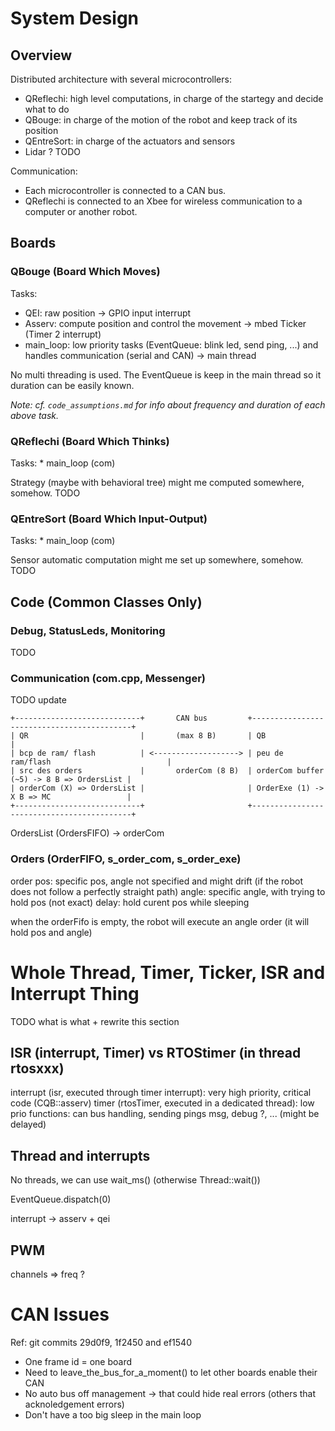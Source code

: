 
# System Design

## Overview

Distributed architecture with several microcontrollers:

* QReflechi: high level computations, in charge of the startegy and decide what to do
* QBouge: in charge of the motion of the robot and keep track of its position
* QEntreSort: in charge of the actuators and sensors
* Lidar ? TODO

Communication:

* Each microcontroller is connected to a CAN bus.
* QReflechi is connected to an Xbee for wireless communication to a computer or another robot.

## Boards

### QBouge (Board Which Moves)

Tasks:

* QEI: raw position -> GPIO input interrupt
* Asserv: compute position and control the movement -> mbed Ticker (Timer 2 interrupt)
* main_loop: low priority tasks (EventQueue: blink led, send ping, ...) and handles communication (serial and CAN) -> main thread

No multi threading is used. The EventQueue is keep in the main thread so it duration can be easily known.

*Note: cf. `code_assumptions.md` for info about frequency and duration of each above task.*

### QReflechi (Board Which Thinks)

Tasks:
    * main_loop (com)

Strategy (maybe with behavioral tree) might me computed somewhere, somehow. TODO

### QEntreSort (Board Which Input-Output)

Tasks:
    * main_loop (com)

Sensor automatic computation might me set up somewhere, somehow. TODO

## Code (Common Classes Only)

### Debug, StatusLeds, Monitoring

TODO

### Communication (com.cpp, Messenger)

TODO update

```
+----------------------------+       CAN bus         +-------------------------------------------+
| QR                         |       (max 8 B)       | QB                                        |
| bcp de ram/ flash          | <-------------------> | peu de ram/flash                          |
| src des orders             |       orderCom (8 B)  | orderCom buffer (~5) -> 8 B => OrdersList |
| orderCom (X) => OrdersList |                       | OrderExe (1) -> X B => MC                 |
+----------------------------+                       +-------------------------------------------+
```

OrdersList (OrdersFIFO) -> orderCom

### Orders (OrderFIFO, s_order_com, s_order_exe)

order
    pos: specific pos, angle not specified and might drift (if the robot does not follow a perfectly straight path)
    angle: specific angle, with trying to hold pos (not exact)
    delay: hold curent pos while sleeping

when the orderFifo is empty, the robot will execute an angle order (it will hold pos and angle)


# Whole Thread, Timer, Ticker, ISR and Interrupt Thing

TODO what is what + rewrite this section

## ISR (interrupt, Timer) vs RTOStimer (in thread rtosxxx)

interrupt (isr, executed through timer interrupt): very high priority, critical code (CQB::asserv)
timer (rtosTimer, executed in a dedicated thread): low prio functions: can bus handling, sending pings msg, debug ?, ... (might be delayed)

## Thread and interrupts

No threads, we can use wait_ms() (otherwise Thread::wait())

EventQueue.dispatch(0)

interrupt -> asserv + qei

## PWM

channels => freq ?


# CAN Issues

Ref: git commits 29d0f9, 1f2450 and ef1540

* One frame id = one board
* Need to leave_the_bus_for_a_moment() to let other boards enable their CAN
* No auto bus off management -> that could hide real errors (others that acknoledgement errors)
* Don't have a too big sleep in the main loop
